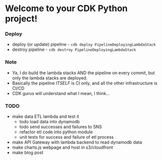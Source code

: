 
# Welcome to your CDK Python project!

### Deploy

 - deploy (or update) pipeline - `cdk deploy PipelineDeployingLambdaStack`
 - destroy pipeline - `cdk destroy PipelineDeployingLambdaStack`
 
### Note

- Ya, I do build the lambda stacks AND the pipeline on every commit, but only the lambda stacks are deployed.
- Basically the pipeline *ITSELF* is CI only, and all the other infrastructure is CI/CD
- CDK gurus will understand what I mean, I think...


### TODO

- make data ETL lambda and test it
    - todo load data into dynamodb
    - todo send successes and failures to SNS
    - refactor etl code into python module
    - unit tests for success and failure of etl process
- make API Gateway with lambda backend to read dynamodb data
- make charts.js webpage and host in s3/cloudfront
- make blog post